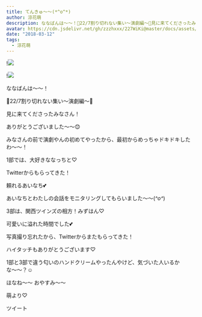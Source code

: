 ```yaml
---
title: てんきゅ〜〜(*^o^*)
author: 涼花萌
description: ななばんは〜〜！🌸22/7割り切れない集い〜演劇編〜🌸見に来てくださったみなさん！ありがとうございました〜〜😊みなさんの前で演劇やんの初めてやったか...
avatar: https://cdn.jsdelivr.net/gh/zzzhxxx/227WiKi@master/docs/assets/photo/avatar/moe.jpg
date: "2018-03-12"
tags:
  - 涼花萌
---
```


!![](https://cdn.jsdelivr.net/gh/zzzhxxx/227WiKi-image@master/blog-image/moe-2018-03-12_1.jpg)

!![](https://cdn.jsdelivr.net/gh/zzzhxxx/227WiKi-image@master/blog-image/moe-2018-03-12_2.jpg)









ななばんは〜〜！






🌸22/7割り切れない集い〜演劇編〜🌸



見に来てくださったみなさん！


ありがとうございました〜〜😊






みなさんの前で演劇やんの初めてやったから、最初からめっちゃドキドキしたわ〜〜！









1部では、大好きななっちと♡









Twitterからもらってきた！





頼れるあいなち💕




あいなちとわたしの会話をモニタリングしてもらいました〜〜(*^o^*)



















3部は、関西ツインズの相方！みずはん♡














可愛いに溢れた時間でした💕








写真撮り忘れたから、Twitterからまたもらってきた！












ハイタッチもありがとうございます♡







1部と3部で違う匂いのハンドクリームやったんやけど、気づいた人いるかな〜〜？☺️









ほなね〜〜
おやすみ〜〜




萌より♡


ツイート



